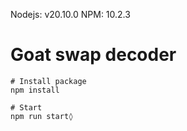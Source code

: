 Nodejs: v20.10.0
NPM: 10.2.3

# Goat swap decoder

```
# Install package
npm install

# Start
npm run start◊
```

